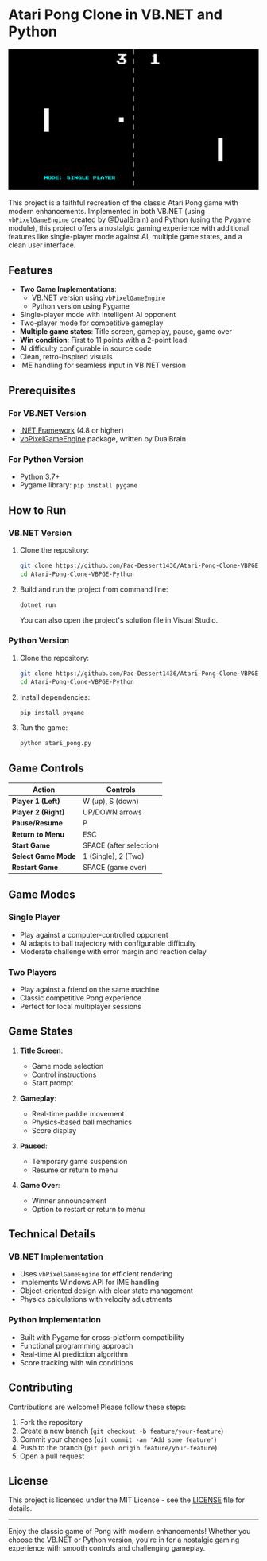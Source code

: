# Atari Pong Clone in VB.NET and Python

![Atari Pong Gameplay](screenshot.png)

This project is a faithful recreation of the classic Atari Pong game with modern enhancements. Implemented in both VB.NET (using `vbPixelGameEngine` created by [@DualBrain](https://github.com/DualBrain/)) and Python (using the Pygame module), this project offers a nostalgic gaming experience with additional features like single-player mode against AI, multiple game states, and a clean user interface.

## Features

- **Two Game Implementations**:
  - VB.NET version using `vbPixelGameEngine`
  - Python version using Pygame
- Single-player mode with intelligent AI opponent
- Two-player mode for competitive gameplay
- **Multiple game states**: Title screen, gameplay, pause, game over
- **Win condition**: First to 11 points with a 2-point lead
- AI difficulty configurable in source code
- Clean, retro-inspired visuals
- IME handling for seamless input in VB.NET version

## Prerequisites

### For VB.NET Version
- [.NET Framework](https://dotnet.microsoft.com/download) (4.8 or higher)
- [vbPixelGameEngine](https://github.com/DualBrain/vbPixelGameEngine) package, written by DualBrain

### For Python Version
- Python 3.7+
- Pygame library: `pip install pygame`

## How to Run

### VB.NET Version
1. Clone the repository:
   ```bash
   git clone https://github.com/Pac-Dessert1436/Atari-Pong-Clone-VBPGE-Python.git
   cd Atari-Pong-Clone-VBPGE-Python
   ```
2. Build and run the project from command line:
   ```bash
   dotnet run
   ```
   You can also open the project's solution file in Visual Studio.

### Python Version
1. Clone the repository:
   ```bash
   git clone https://github.com/Pac-Dessert1436/Atari-Pong-Clone-VBPGE-Python.git
   cd Atari-Pong-Clone-VBPGE-Python
   ```
2. Install dependencies:
   ```bash
   pip install pygame
   ```
3. Run the game:
   ```bash
   python atari_pong.py
   ```

## Game Controls

| Action                 | Controls               |
|------------------------|------------------------|
| **Player 1 (Left)**    | W (up), S (down)       |
| **Player 2 (Right)**   | UP/DOWN arrows         |
| **Pause/Resume**       | P                      |
| **Return to Menu**     | ESC                    |
| **Start Game**         | SPACE (after selection)|
| **Select Game Mode**   | 1 (Single), 2 (Two)    |
| **Restart Game**       | SPACE (game over)      |

## Game Modes

### Single Player
- Play against a computer-controlled opponent
- AI adapts to ball trajectory with configurable difficulty
- Moderate challenge with error margin and reaction delay

### Two Players
- Play against a friend on the same machine
- Classic competitive Pong experience
- Perfect for local multiplayer sessions

## Game States

1. **Title Screen**: 
   - Game mode selection
   - Control instructions
   - Start prompt

2. **Gameplay**:
   - Real-time paddle movement
   - Physics-based ball mechanics
   - Score display

3. **Paused**:
   - Temporary game suspension
   - Resume or return to menu

4. **Game Over**:
   - Winner announcement
   - Option to restart or return to menu

## Technical Details

### VB.NET Implementation
- Uses `vbPixelGameEngine` for efficient rendering
- Implements Windows API for IME handling
- Object-oriented design with clear state management
- Physics calculations with velocity adjustments

### Python Implementation
- Built with Pygame for cross-platform compatibility
- Functional programming approach
- Real-time AI prediction algorithm
- Score tracking with win conditions

## Contributing

Contributions are welcome! Please follow these steps:
1. Fork the repository
2. Create a new branch (`git checkout -b feature/your-feature`)
3. Commit your changes (`git commit -am 'Add some feature'`)
4. Push to the branch (`git push origin feature/your-feature`)
5. Open a pull request

## License

This project is licensed under the MIT License - see the [LICENSE](LICENSE) file for details.

---

Enjoy the classic game of Pong with modern enhancements! Whether you choose the VB.NET or Python version, you're in for a nostalgic gaming experience with smooth controls and challenging gameplay.
